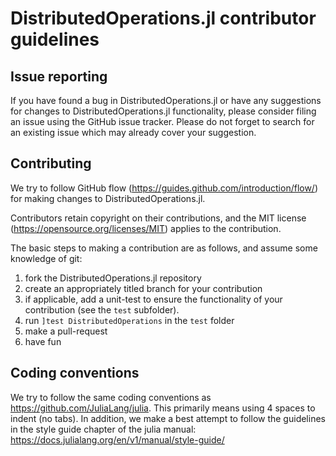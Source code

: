 # DistributedOperations.jl contributor guidelines

## Issue reporting
If you have found a bug in DistributedOperations.jl or have any suggestions for changes to
DistributedOperations.jl functionality, please consider filing an issue using the GitHub
issue tracker.  Please do not forget to search for an existing issue
which may already cover your suggestion.

## Contributing
We try to follow GitHub flow (https://guides.github.com/introduction/flow/) for
making changes to DistributedOperations.jl.

Contributors retain copyright on their contributions, and the MIT license
(https://opensource.org/licenses/MIT) applies to the contribution.

The basic steps to making a contribution are as follows, and assume some knowledge of
git:
  1. fork the DistributedOperations.jl repository
  2. create an appropriately titled branch for your contribution
  3. if applicable, add a unit-test to ensure the functionality of your contribution
  (see the `test` subfolder).
  4. run `]test DistributedOperations` in the `test` folder
  5. make a pull-request
  6. have fun

## Coding conventions
We try to follow the same coding conventions as https://github.com/JuliaLang/julia.
This primarily means using 4 spaces to indent (no tabs).  In addition, we make a
best attempt to follow the guidelines in the style guide chapter of the julia
manual: https://docs.julialang.org/en/v1/manual/style-guide/

